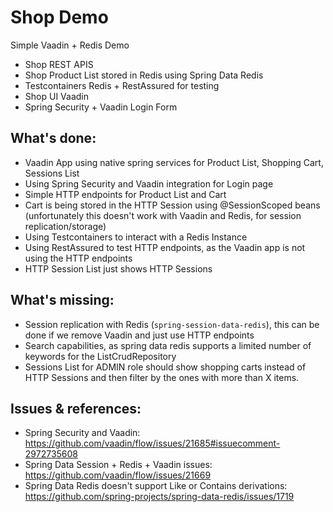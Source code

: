 # Shop Demo

Simple Vaadin + Redis Demo

- Shop REST APIS 
- Shop Product List stored in Redis using Spring Data Redis
- Testcontainers Redis + RestAssured for testing
- Shop UI Vaadin
- Spring Security + Vaadin Login Form

## What's done: 
- Vaadin App using native spring services for Product List, Shopping Cart, Sessions List
- Using Spring Security and Vaadin integration for Login page
- Simple HTTP endpoints for Product List and Cart
- Cart is being stored in the HTTP Session using @SessionScoped beans (unfortunately this doesn't work with Vaadin and Redis, for session replication/storage)
- Using Testcontainers to interact with a Redis Instance
- Using RestAssured to test HTTP endpoints, as the Vaadin app is not using the HTTP endpoints
- HTTP Session List just shows HTTP Sessions

## What's missing: 
- Session replication with Redis (`spring-session-data-redis`), this can be done if we remove Vaadin and just use HTTP endpoints
- Search capabilities, as spring data redis supports a limited number of keywords for the ListCrudRepository
- Sessions List for ADMIN role should show shopping carts instead of HTTP Sessions and then filter by the ones with more than X items.


## Issues & references: 

- Spring Security and Vaadin: https://github.com/vaadin/flow/issues/21685#issuecomment-2972735608 
- Spring Data Session + Redis + Vaadin issues: https://github.com/vaadin/flow/issues/21669
- Spring Data Redis doesn't support Like or Contains derivations: https://github.com/spring-projects/spring-data-redis/issues/1719